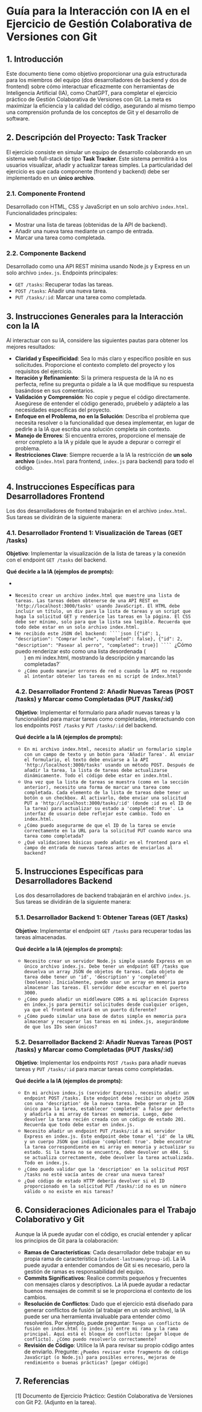 # Guía para la Interacción con IA en el Ejercicio de Gestión Colaborativa de Versiones con Git

## 1. Introducción

Este documento tiene como objetivo proporcionar una guía estructurada para los miembros del equipo (dos desarrolladores de backend y dos de frontend) sobre cómo interactuar eficazmente con herramientas de Inteligencia Artificial (IA), como ChatGPT, para completar el ejercicio práctico de Gestión Colaborativa de Versiones con Git. La meta es maximizar la eficiencia y la calidad del código, asegurando al mismo tiempo una comprensión profunda de los conceptos de Git y el desarrollo de software.

## 2. Descripción del Proyecto: Task Tracker

El ejercicio consiste en simular un equipo de desarrollo colaborando en un sistema web full-stack de tipo **Task Tracker**. Este sistema permitirá a los usuarios visualizar, añadir y actualizar tareas simples. La particularidad del ejercicio es que cada componente (frontend y backend) debe ser implementado en un **único archivo**.

### 2.1. Componente Frontend

Desarrollado con HTML, CSS y JavaScript en un solo archivo `index.html`. Funcionalidades principales:
- Mostrar una lista de tareas (obtenidas de la API de backend).
- Añadir una nueva tarea mediante un campo de entrada.
- Marcar una tarea como completada.

### 2.2. Componente Backend

Desarrollado como una API REST mínima usando Node.js y Express en un solo archivo `index.js`. Endpoints principales:
- `GET /tasks`: Recuperar todas las tareas.
- `POST /tasks`: Añadir una nueva tarea.
- `PUT /tasks/:id`: Marcar una tarea como completada.

## 3. Instrucciones Generales para la Interacción con la IA

Al interactuar con su IA, considere las siguientes pautas para obtener los mejores resultados:

*   **Claridad y Especificidad**: Sea lo más claro y específico posible en sus solicitudes. Proporcione el contexto completo del proyecto y los requisitos del ejercicio.
*   **Iteración y Refinamiento**: Si la primera respuesta de la IA no es perfecta, refine su pregunta o pídale a la IA que modifique su respuesta basándose en sus comentarios.
*   **Validación y Comprensión**: No copie y pegue el código directamente. Asegúrese de entender el código generado, pruébelo y adáptelo a las necesidades específicas del proyecto.
*   **Enfoque en el Problema, no en la Solución**: Describa el problema que necesita resolver o la funcionalidad que desea implementar, en lugar de pedirle a la IA que escriba una solución completa sin contexto.
*   **Manejo de Errores**: Si encuentra errores, proporcione el mensaje de error completo a la IA y pídale que le ayude a depurar o corregir el problema.
*   **Restricciones Clave**: Siempre recuerde a la IA la restricción de **un solo archivo** (`index.html` para frontend, `index.js` para backend) para todo el código.

## 4. Instrucciones Específicas para Desarrolladores Frontend

Los dos desarrolladores de frontend trabajarán en el archivo `index.html`. Sus tareas se dividirán de la siguiente manera:

### 4.1. Desarrollador Frontend 1: Visualización de Tareas (GET /tasks)

**Objetivo**: Implementar la visualización de la lista de tareas y la conexión con el endpoint `GET /tasks` del backend.

**Qué decirle a la IA (ejemplos de prompts):**

*   

-   `Necesito crear un archivo index.html que muestre una lista de tareas. Las tareas deben obtenerse de una API REST en 'http://localhost:3000/tasks' usando JavaScript. El HTML debe incluir un título, un div para la lista de tareas y un script que haga la solicitud GET y renderice las tareas en la página. El CSS debe ser mínimo, solo para que la lista sea legible. Recuerda que todo debe estar en un solo archivo index.html.`
-   `He recibido este JSON del backend: ````json
    [{"id": 1, "description": "Comprar leche", "completed": false}, {"id": 2, "description": "Pasear al perro", "completed": true}]
    ```` `¿Cómo puedo renderizar esto como una lista desordenada (<ul>) en mi index.html, mostrando la descripción y marcando las completadas?`
-   `¿Cómo puedo manejar errores de red o cuando la API no responde al intentar obtener las tareas en mi script de index.html?`

### 4.2. Desarrollador Frontend 2: Añadir Nuevas Tareas (POST /tasks) y Marcar como Completadas (PUT /tasks/:id)

**Objetivo**: Implementar el formulario para añadir nuevas tareas y la funcionalidad para marcar tareas como completadas, interactuando con los endpoints `POST /tasks` y `PUT /tasks/:id` del backend.

**Qué decirle a la IA (ejemplos de prompts):**

-   `En mi archivo index.html, necesito añadir un formulario simple con un campo de texto y un botón para 'Añadir Tarea'. Al enviar el formulario, el texto debe enviarse a la API 'http://localhost:3000/tasks' usando un método POST. Después de añadir la tarea, la lista de tareas debe actualizarse dinámicamente. Todo el código debe estar en index.html.`
-   `Una vez que la lista de tareas se muestra (como en la sección anterior), necesito una forma de marcar una tarea como completada. Cada elemento de la lista de tareas debe tener un botón o un checkbox. Al activarlo, debe enviar una solicitud PUT a 'http://localhost:3000/tasks/:id' (donde :id es el ID de la tarea) para actualizar su estado a 'completed: true'. La interfaz de usuario debe reflejar este cambio. Todo en index.html.`
-   `¿Cómo puedo asegurarme de que el ID de la tarea se envíe correctamente en la URL para la solicitud PUT cuando marco una tarea como completada?`
-   `¿Qué validaciones básicas puedo añadir en el frontend para el campo de entrada de nuevas tareas antes de enviarlas al backend?`

## 5. Instrucciones Específicas para Desarrolladores Backend

Los dos desarrolladores de backend trabajarán en el archivo `index.js`. Sus tareas se dividirán de la siguiente manera:

### 5.1. Desarrollador Backend 1: Obtener Tareas (GET /tasks)

**Objetivo**: Implementar el endpoint `GET /tasks` para recuperar todas las tareas almacenadas.

**Qué decirle a la IA (ejemplos de prompts):**

-   `Necesito crear un servidor Node.js simple usando Express en un único archivo index.js. Debe tener un endpoint GET /tasks que devuelva un array JSON de objetos de tareas. Cada objeto de tarea debe tener un 'id', 'description' y 'completed' (booleano). Inicialmente, puedo usar un array en memoria para almacenar las tareas. El servidor debe escuchar en el puerto 3000.`
-   `¿Cómo puedo añadir un middleware CORS a mi aplicación Express en index.js para permitir solicitudes desde cualquier origen, ya que el frontend estará en un puerto diferente?`
-   `¿Cómo puedo simular una base de datos simple en memoria para almacenar y recuperar las tareas en mi index.js, asegurándome de que los IDs sean únicos?`

### 5.2. Desarrollador Backend 2: Añadir Nuevas Tareas (POST /tasks) y Marcar como Completadas (PUT /tasks/:id)

**Objetivo**: Implementar los endpoints `POST /tasks` para añadir nuevas tareas y `PUT /tasks/:id` para marcar tareas como completadas.

**Qué decirle a la IA (ejemplos de prompts):**

-   `En mi archivo index.js (servidor Express), necesito añadir un endpoint POST /tasks. Este endpoint debe recibir un objeto JSON con una 'description' de la nueva tarea. Debe generar un ID único para la tarea, establecer 'completed' a false por defecto y añadirla a mi array de tareas en memoria. Luego, debe devolver la tarea recién creada con un código de estado 201. Recuerda que todo debe estar en index.js.`
-   `Necesito añadir un endpoint PUT /tasks/:id a mi servidor Express en index.js. Este endpoint debe tomar el 'id' de la URL y un cuerpo JSON que indique 'completed: true'. Debe encontrar la tarea correspondiente en mi array en memoria y actualizar su estado. Si la tarea no se encuentra, debe devolver un 404. Si se actualiza correctamente, debe devolver la tarea actualizada. Todo en index.js.`
-   `¿Cómo puedo validar que la 'description' en la solicitud POST /tasks no esté vacía antes de crear una nueva tarea?`
-   `¿Qué código de estado HTTP debería devolver si el ID proporcionado en la solicitud PUT /tasks/:id no es un número válido o no existe en mis tareas?`

## 6. Consideraciones Adicionales para el Trabajo Colaborativo y Git

Aunque la IA puede ayudar con el código, es crucial entender y aplicar los principios de Git para la colaboración:

*   **Ramas de Características**: Cada desarrollador debe trabajar en su propia rama de característica (`student-lastname/group-id`). La IA puede ayudar a entender comandos de Git si es necesario, pero la gestión de ramas es responsabilidad del equipo.
*   **Commits Significativos**: Realice commits pequeños y frecuentes con mensajes claros y descriptivos. La IA puede ayudar a redactar buenos mensajes de commit si se le proporciona el contexto de los cambios.
*   **Resolución de Conflictos**: Dado que el ejercicio está diseñado para generar conflictos de fusión (al trabajar en un solo archivo), la IA puede ser una herramienta invaluable para entender cómo resolverlos. Por ejemplo, puede preguntar: `Tengo un conflicto de fusión en index.html (o index.js) entre mi rama y la rama principal. Aquí está el bloque de conflicto: [pegar bloque de conflicto]. ¿Cómo puedo resolverlo correctamente?`
*   **Revisión de Código**: Utilice la IA para revisar su propio código antes de enviarlo. Pregunte: `¿Puedes revisar este fragmento de código JavaScript (o Node.js) para posibles errores, mejoras de rendimiento o buenas prácticas? [pegar código]`

## 7. Referencias

[1] Documento de Ejercicio Práctico: Gestión Colaborativa de Versiones con Git P2. (Adjunto en la tarea).

